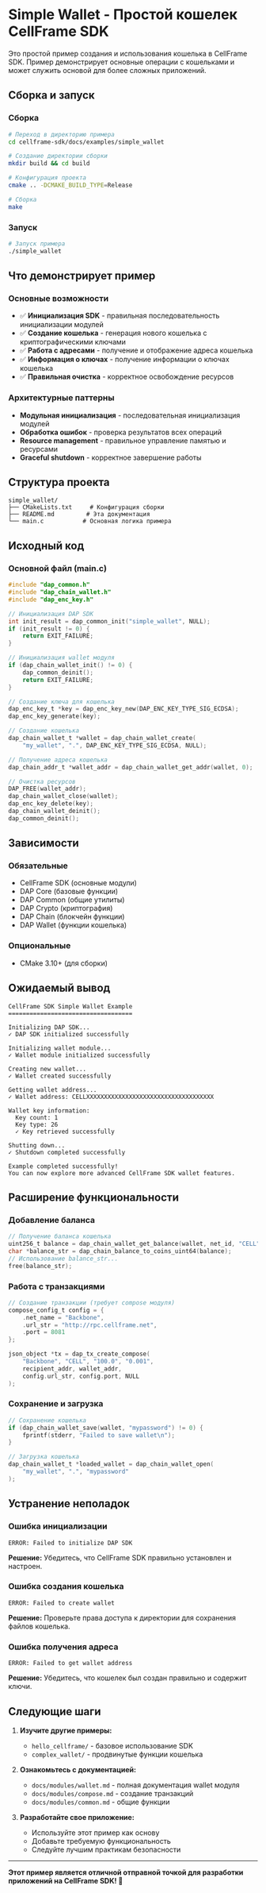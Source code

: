 # Simple Wallet - Простой кошелек CellFrame SDK

Это простой пример создания и использования кошелька в CellFrame SDK. Пример демонстрирует основные операции с кошельками и может служить основой для более сложных приложений.

## Сборка и запуск

### Сборка

```bash
# Переход в директорию примера
cd cellframe-sdk/docs/examples/simple_wallet

# Создание директории сборки
mkdir build && cd build

# Конфигурация проекта
cmake .. -DCMAKE_BUILD_TYPE=Release

# Сборка
make
```

### Запуск

```bash
# Запуск примера
./simple_wallet
```

## Что демонстрирует пример

### Основные возможности
- ✅ **Инициализация SDK** - правильная последовательность инициализации модулей
- ✅ **Создание кошелька** - генерация нового кошелька с криптографическими ключами
- ✅ **Работа с адресами** - получение и отображение адреса кошелька
- ✅ **Информация о ключах** - получение информации о ключах кошелька
- ✅ **Правильная очистка** - корректное освобождение ресурсов

### Архитектурные паттерны
- **Модульная инициализация** - последовательная инициализация модулей
- **Обработка ошибок** - проверка результатов всех операций
- **Resource management** - правильное управление памятью и ресурсами
- **Graceful shutdown** - корректное завершение работы

## Структура проекта

```
simple_wallet/
├── CMakeLists.txt     # Конфигурация сборки
├── README.md         # Эта документация
└── main.c           # Основная логика примера
```

## Исходный код

### Основной файл (main.c)

```c
#include "dap_common.h"
#include "dap_chain_wallet.h"
#include "dap_enc_key.h"

// Инициализация DAP SDK
int init_result = dap_common_init("simple_wallet", NULL);
if (init_result != 0) {
    return EXIT_FAILURE;
}

// Инициализация wallet модуля
if (dap_chain_wallet_init() != 0) {
    dap_common_deinit();
    return EXIT_FAILURE;
}

// Создание ключа для кошелька
dap_enc_key_t *key = dap_enc_key_new(DAP_ENC_KEY_TYPE_SIG_ECDSA);
dap_enc_key_generate(key);

// Создание кошелька
dap_chain_wallet_t *wallet = dap_chain_wallet_create(
    "my_wallet", ".", DAP_ENC_KEY_TYPE_SIG_ECDSA, NULL);

// Получение адреса кошелька
dap_chain_addr_t *wallet_addr = dap_chain_wallet_get_addr(wallet, 0);

// Очистка ресурсов
DAP_FREE(wallet_addr);
dap_chain_wallet_close(wallet);
dap_enc_key_delete(key);
dap_chain_wallet_deinit();
dap_common_deinit();
```

## Зависимости

### Обязательные
- CellFrame SDK (основные модули)
- DAP Core (базовые функции)
- DAP Common (общие утилиты)
- DAP Crypto (криптография)
- DAP Chain (блокчейн функции)
- DAP Wallet (функции кошелька)

### Опциональные
- CMake 3.10+ (для сборки)

## Ожидаемый вывод

```
CellFrame SDK Simple Wallet Example
===================================

Initializing DAP SDK...
✓ DAP SDK initialized successfully

Initializing wallet module...
✓ Wallet module initialized successfully

Creating new wallet...
✓ Wallet created successfully

Getting wallet address...
✓ Wallet address: CELLXXXXXXXXXXXXXXXXXXXXXXXXXXXXXXXXXXXX

Wallet key information:
  Key count: 1
  Key type: 26
  ✓ Key retrieved successfully

Shutting down...
✓ Shutdown completed successfully

Example completed successfully!
You can now explore more advanced CellFrame SDK wallet features.
```

## Расширение функциональности

### Добавление баланса
```c
// Получение баланса кошелька
uint256_t balance = dap_chain_wallet_get_balance(wallet, net_id, "CELL");
char *balance_str = dap_chain_balance_to_coins_uint64(balance);
// Использование balance_str...
free(balance_str);
```

### Работа с транзакциями
```c
// Создание транзакции (требует compose модуля)
compose_config_t config = {
    .net_name = "Backbone",
    .url_str = "http://rpc.cellframe.net",
    .port = 8081
};

json_object *tx = dap_tx_create_compose(
    "Backbone", "CELL", "100.0", "0.001",
    recipient_addr, wallet_addr,
    config.url_str, config.port, NULL
);
```

### Сохранение и загрузка
```c
// Сохранение кошелька
if (dap_chain_wallet_save(wallet, "mypassword") != 0) {
    fprintf(stderr, "Failed to save wallet\n");
}

// Загрузка кошелька
dap_chain_wallet_t *loaded_wallet = dap_chain_wallet_open(
    "my_wallet", ".", "mypassword"
);
```

## Устранение неполадок

### Ошибка инициализации
```
ERROR: Failed to initialize DAP SDK
```
**Решение:** Убедитесь, что CellFrame SDK правильно установлен и настроен.

### Ошибка создания кошелька
```
ERROR: Failed to create wallet
```
**Решение:** Проверьте права доступа к директории для сохранения файлов кошелька.

### Ошибка получения адреса
```
ERROR: Failed to get wallet address
```
**Решение:** Убедитесь, что кошелек был создан правильно и содержит ключи.

## Следующие шаги

1. **Изучите другие примеры:**
   - `hello_cellframe/` - базовое использование SDK
   - `complex_wallet/` - продвинутые функции кошелька

2. **Ознакомьтесь с документацией:**
   - `docs/modules/wallet.md` - полная документация wallet модуля
   - `docs/modules/compose.md` - создание транзакций
   - `docs/modules/common.md` - общие функции

3. **Разработайте свое приложение:**
   - Используйте этот пример как основу
   - Добавьте требуемую функциональность
   - Следуйте лучшим практикам безопасности

---

**Этот пример является отличной отправной точкой для разработки приложений на CellFrame SDK! 🚀**


